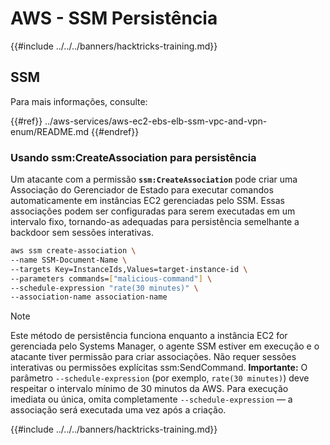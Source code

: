 # AWS - SSM Persistência

{{#include ../../../banners/hacktricks-training.md}}

## SSM

Para mais informações, consulte:

{{#ref}}
../aws-services/aws-ec2-ebs-elb-ssm-vpc-and-vpn-enum/README.md
{{#endref}}

### Usando ssm:CreateAssociation para persistência

Um atacante com a permissão **`ssm:CreateAssociation`** pode criar uma Associação do Gerenciador de Estado para executar comandos automaticamente em instâncias EC2 gerenciadas pelo SSM. Essas associações podem ser configuradas para serem executadas em um intervalo fixo, tornando-as adequadas para persistência semelhante a backdoor sem sessões interativas.
```bash
aws ssm create-association \
--name SSM-Document-Name \
--targets Key=InstanceIds,Values=target-instance-id \
--parameters commands=["malicious-command"] \
--schedule-expression "rate(30 minutes)" \
--association-name association-name
```
> [!NOTE]
> Este método de persistência funciona enquanto a instância EC2 for gerenciada pelo Systems Manager, o agente SSM estiver em execução e o atacante tiver permissão para criar associações. Não requer sessões interativas ou permissões explícitas ssm:SendCommand. **Importante:** O parâmetro `--schedule-expression` (por exemplo, `rate(30 minutes)`) deve respeitar o intervalo mínimo de 30 minutos da AWS. Para execução imediata ou única, omita completamente `--schedule-expression` — a associação será executada uma vez após a criação.

{{#include ../../../banners/hacktricks-training.md}}

